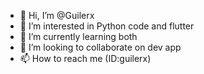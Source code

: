 - 👋 Hi, I’m @Guilerx
- 👀 I’m interested in Python code and flutter
- 🌱 I’m currently learning both
- 💞️ I’m looking to collaborate on dev app
- 📫 How to reach me (ID:guilerx)

<!---
Guilerx/Guilerx is a ✨ special ✨ repository because its `README.md` (this file) appears on your GitHub profile.
You can click the Preview link to take a look at your changes.
--->
